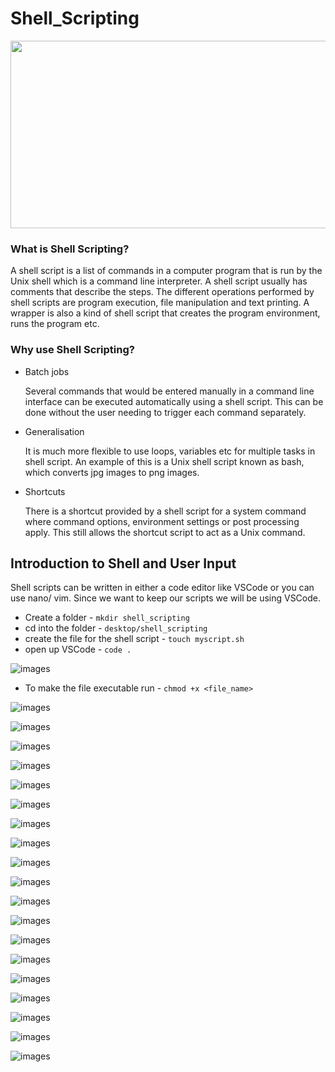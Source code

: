 # Shell_Scripting

<img src='images/shell.webp' width='950' height='300'>

### **What is Shell Scripting?**

A shell script is a list of commands in a computer program that is run by the Unix shell which is a command line interpreter. A shell script usually has comments that describe the steps. The different operations performed by shell scripts are program execution, file manipulation and text printing. A wrapper is also a kind of shell script that creates the program environment, runs the program etc.

### **Why use Shell Scripting?**

- Batch jobs

    Several commands that would be entered manually in a command line interface can be executed automatically using a shell script. This can be done without the user needing to trigger each command separately.

- Generalisation

    It is much more flexible to use loops, variables etc for multiple tasks in shell script. An example of this is a Unix shell script known as bash, which converts jpg images to png images.

- Shortcuts

    There is a shortcut provided by a shell script for a system command where command options, environment settings or post processing apply. This still allows the shortcut script to act as a Unix command.
## Introduction to Shell and User Input

Shell scripts can be written in either a code editor like VSCode or you can use nano/ vim.
Since we want to keep our scripts we will be using VSCode. 

- Create a folder - `mkdir shell_scripting`
- cd into the folder - `desktop/shell_scripting`
- create the file for the shell script - `touch myscript.sh`
- open up VSCode - `code .`

![images](images/Screenshot_1.png)

- To make the file executable run - `chmod +x <file_name>`

![images](images/Screenshot_2.png)

![images](images/Screenshot_3.png)

![images](images/Screenshot_4.png)

![images](images/Screenshot_5.png)

![images](images/Screenshot_6.png)

![images](images/Screenshot_7.png)

![images](images/Screenshot_8.png)

![images](images/Screenshot_9.png)

![images](images/Screenshot_10.png)

![images](images/Screenshot_11.png)

![images](images/Screenshot_12.png)

![images](images/Screenshot_13.png)

![images](images/Screenshot_14.png)

![images](images/Screenshot_15.png)

![images](images/Screenshot_16.png)

![images](images/Screenshot_17.png)

![images](images/Screenshot_18.png)

![images](images/Screenshot_20.png)

![images](images/Screenshot_21.png)